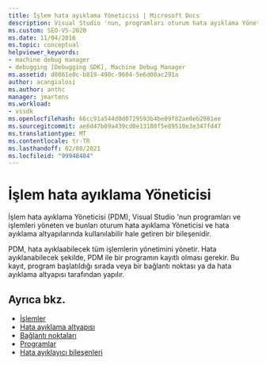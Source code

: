 ```yaml
---
title: İşlem hata ayıklama Yöneticisi | Microsoft Docs
description: Visual Studio 'nun, programları oturum hata ayıklama Yöneticisi ve hata ayıklama altyapılarında kullanılabilir kılan bir bileşeni olan işlem hata ayıklama Yöneticisi hakkında bilgi edinin.
ms.custom: SEO-VS-2020
ms.date: 11/04/2016
ms.topic: conceptual
helpviewer_keywords:
- machine debug manager
- debugging [Debugging SDK], Machine Debug Manager
ms.assetid: d0861e0c-b819-490c-9604-5e6d08ac291a
author: acangialosi
ms.author: anthc
manager: jmartens
ms.workload:
- vssdk
ms.openlocfilehash: 66cc91a544d0d0729593b4be09f82ae0eb2081ee
ms.sourcegitcommit: ae6d47b09a439cd0e13180f5e89510e3e347fd47
ms.translationtype: MT
ms.contentlocale: tr-TR
ms.lasthandoff: 02/08/2021
ms.locfileid: "99948484"
---
```

# <a name="process-debug-manager"></a>İşlem hata ayıklama Yöneticisi
İşlem hata ayıklama Yöneticisi (PDM), Visual Studio 'nun programları ve işlemleri yöneten ve bunları oturum hata ayıklama Yöneticisi ve hata ayıklama altyapılarında kullanılabilir hale getiren bir bileşenidir.

 PDM, hata ayıklaabilecek tüm işlemlerin yönetimini yönetir. Hata ayıklanabilecek şekilde, PDM ile bir programın kayıtlı olması gerekir. Bu kayıt, program başlatıldığı sırada veya bir bağlantı noktası ya da hata ayıklama altyapısı tarafından yapılır.

## <a name="see-also"></a>Ayrıca bkz.
- [İşlemler](../../extensibility/debugger/processes.md)
- [Hata ayıklama altyapısı](../../extensibility/debugger/debug-engine.md)
- [Bağlantı noktaları](../../extensibility/debugger/ports.md)
- [Programlar](../../extensibility/debugger/programs.md)
- [Hata ayıklayıcı bileşenleri](../../extensibility/debugger/debugger-components.md)
